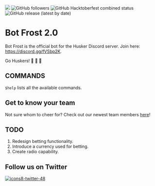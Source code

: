 <img src="https://img.shields.io/discord/440632686185414677?style=plastic"></img> <img alt="GitHub followers" src="https://img.shields.io/github/followers/refekt?style=plastic"> <img alt="GitHub Hacktoberfest combined status" src="https://img.shields.io/github/hacktoberfest/2020/refekt/Bot-Frost?style=plastic"> <img alt="GitHub release (latest by date)" src="https://img.shields.io/github/v/release/refekt/Bot-Frost?style=plastic">

# Bot Frost 2.0

Bot Frost is the official bot for the Husker Discord server. Join here: https://discord.gg/fVSbp2K. 

Go Huskers! 🏈 🏈 🏈

## COMMANDS
`$help` lists all the available commands.

## Get to know your team
Not sure whom to cheer for? Check out our newest team members [here](/recruits.csv)!

## TODO
1. Redesign betting functionality.
2. Introduce a currency used for betting.
3. Create radio capability.

## Follow us on Twitter
[![icons8-twitter-48](https://user-images.githubusercontent.com/30497847/94885176-8bce4780-043d-11eb-82fe-cebdd8c0dd47.png)](https://twitter.com/Huskers)


